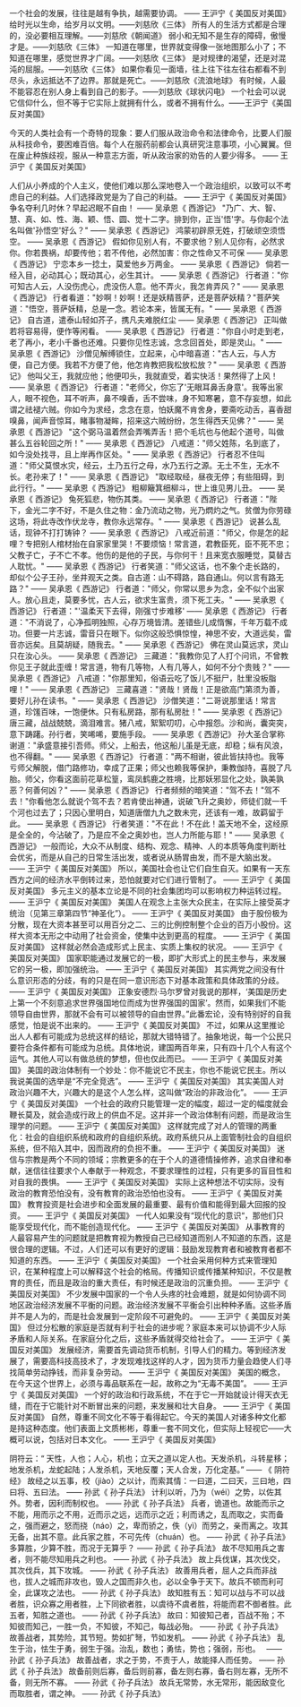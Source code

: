 
一个社会的发展，往往是越有争执，越需要协调。 —— 王沪宁《 美国反对美国》
给时光以生命，给岁月以文明。——刘慈欣《三体》
所有人的生活方式都是合理的，没必要相互理解。——刘慈欣《朝闻道》
弱小和无知不是生存的障碍，傲慢才是。——刘慈欣《三体》
一知道在哪里，世界就变得像一张地图那么小了；不知道在哪里，感觉世界才广阔。——刘慈欣《三体》
是对规律的渴望，还是对混沌的屈服。——刘慈欣《三体》
如果你看见一面墙，往上往下往左往右都看不到尽头，永远抵达不了边界。那就是死亡。——刘慈欣《流浪地球》
有时候，人最不能容忍在别人身上看到自己的影子。——刘慈欣《球状闪电》
一个社会可以说它信仰什么，但不等于它实际上就拥有什么，或者不拥有什么。——王沪宁《美国反对美国》

今天的人类社会有一个奇特的现象：要人们服从政治命令和法律命令，比要人们服从科技命令，要困难百倍。每个人在服药前都会认真研究注意事项，小心翼翼。但在废止种族歧视，服从一种意志方面，听从政治家的劝告的人要少得多。 —— 王沪宁《 美国反对美国》

人们从小养成的个人主义，使他们难以那么深地卷入一个政治组织，以致可以不考虑自己的利益。人们选择政党是为了自己的利益。 —— 王沪宁《 美国反对美国》
争名夺利几时休？早起迟眠不自由！ —— 吴承恩《 西游记》
"乃广、大、智、慧、真、如、性、海、颖、悟、圆、觉十二字。排到你，正当'悟'字。与你起个法名叫做'孙悟空'好么？" —— 吴承恩《 西游记》
鸿蒙初辟原无姓，打破顽空须悟空。 —— 吴承恩《 西游记》
假如你见别人有，不要求他？别人见你有，必然求你。你若畏祸，却要传他；若不传他，必然加害：你之性命又不可保 —— 吴承恩《 西游记》
宁恋本乡一捻土，莫爱他乡万两金。 —— 吴承恩《 西游记》
倘若一经入目，必动其心；既动其心，必生其计。 —— 吴承恩《 西游记》
行者道："你可知古人云，人没伤虎心，虎没伤人意。他不弄火，我怎肯弄风？" —— 吴承恩《 西游记》
行者看道："妙啊！妙啊！还是妖精菩萨，还是菩萨妖精？"菩萨笑道："悟空，菩萨妖精，总是一念。若论本来，皆属无有。" —— 吴承恩《 西游记》
自古道，遣泰山轻如芥子，携凡夫难脱红尘 —— 吴承恩《 西游记》
正叫做若将容易得，便作等闲看。 —— 吴承恩《 西游记》
行者道："你自小时走到老，老了再小，老小千番也还难。只要你见性志诚，念念回首处，即是灵山。" —— 吴承恩《 西游记》
沙僧见解缚锁住，立起来，心中暗喜道："古人云，与人方便，自己方便。我若不方便了他，他怎肯教把我松放松放？" —— 吴承恩《 西游记》
他叫父王，我就应他；他便叩头，我就直受，着实快活！果然得了上风！ —— 吴承恩《 西游记》
行者道："老师父，你忘了'无眼耳鼻舌身意'。我等出家人，眼不视色，耳不听声，鼻不嗅香，舌不尝味，身不知寒暑，意不存妄想，如此谓之祛褪六贼。你如今为求经，念念在意，怕妖魔不肯舍身，要斋吃动舌，喜香甜嗅鼻，闻声音惊耳，睹事物凝眸，招来这六贼纷纷，怎生得西天见佛？" —— 吴承恩《 西游记》
"这个弼马温着然会弄嘴弄舌！把个毛坑也与他起个道号，叫做甚么五谷轮回之所！" —— 吴承恩《 西游记》
八戒道："师父姓陈，名到底了，如今没处找寻，且上岸再作区处。" —— 吴承恩《 西游记》
行者忍不住叫道："师父莫恨水灾，经云，土乃五行之母，水乃五行之源。无土不生，无水不长。老孙来了！" —— 吴承恩《 西游记》
"取经取经，昼夜无停；有些阻碍，到此行行。" —— 吴承恩《 西游记》
粗柳簸箕细柳斗，世上谁见男儿丑。 —— 吴承恩《 西游记》
兔死狐悲，物伤其类。 —— 吴承恩《 西游记》
行者道："陛下，金光二字不好，不是久住之物：金乃流动之物，光乃熌灼之气。贫僧为你劳碌这场，将此寺改作伏龙寺，教你永远常存。" —— 吴承恩《 西游记》
说甚么乱话，现钟不打打铸钟？ —— 吴承恩《 西游记》
八戒近前道："师父，你是怎的起哩？专把别人棺材抬在自家家里哭！不要烦恼！常言道，君教臣死，臣不死不忠；父教子亡，子不亡不孝。他伤的是他的子民，与你何干！且来宽衣服睡觉，莫替古人耽忧。" —— 吴承恩《 西游记》
行者笑道："师父这话，也不象个走长路的，却似个公子王孙，坐井观天之类。自古道：山不碍路，路自通山。何以言有路无路？" —— 吴承恩《 西游记》
行者道："师父，你常以思乡为念，全不似个出家人。放心且走，莫要多忧，古人云，欲求生富贵，须下死工夫。" —— 吴承恩《 西游记》
行者道："'温柔天下去得，刚强寸步难移' —— 吴承恩《 西游记》
行者道："不消说了，心净孤明独照，心存万境皆清。差错些儿成惰懈，千年万载不成功。但要一片志诚，雷音只在眼下。似你这般恐惧惊惶，神思不安，大道远矣，雷音亦远矣。且莫胡疑，随我去。" —— 吴承恩《 西游记》
佛在灵山莫远求，灵山只在汝心头。 —— 吴承恩《 西游记》
三藏道："我教你见了人打个问讯，不曾教你见王子就此歪缠！常言道，物有几等物，人有几等人，如何不分个贵贱？" —— 吴承恩《 西游记》
八戒道："你那里知，俗语云吃了饭儿不挺尸，肚里没板脂哩！" —— 吴承恩《 西游记》
三藏喜道："贤哉！贤哉！正是欲高门第须为善，要好儿孙在读书。" —— 吴承恩《 西游记》
沙僧笑道："二哥说那里话！常言道，珍馐百味，一饱便休。只有私房路，那有私房肚！" —— 吴承恩《 西游记》
唐三藏，战战兢兢，滴泪难言。猪八戒，絮絮叨叨，心中报怨。沙和尚，囊突突，意下踌躇。孙行者，笑唏唏，要施手段。 —— 吴承恩《 西游记》
孙大圣合掌称谢道："承盛意接引吾师。师父，上船去，他这船儿虽是无底，却稳；纵有风浪，也不得翻。" —— 吴承恩《 西游记》
行者道："两不相谢，彼此皆扶持也。我等亏师父解脱，借门路修功，幸成了正果；师父也赖我等保护，秉教伽持，喜脱了凡胎。师父，你看这面前花草松篁，鸾凤鹤鹿之胜境，比那妖邪显化之处，孰美孰恶？何善何凶？" —— 吴承恩《 西游记》
行者频频的暗笑道："驾不去！"驾不去！"你看他怎么就说个驾不去？若肯使出神通，说破飞升之奥妙，师徒们就一千个河也过去了；只因心里明白，知道唐僧九九之数未完，还该有一难，故羁留于此。 —— 吴承恩《 西游记》
行者笑道："不在此！不在此！盖天地不全，这经原是全全的，今沾破了，乃是应不全之奥妙也，岂人力所能与耶！" —— 吴承恩《 西游记》
一般而论，大众不从制度、结构、观念、精神、人的本质等角度判断社会优劣，而是从自己的日常生活出发，或者说从肠胃由发，而不是大脑出发。 —— 王沪宁《 美国反对美国》
所以，美国社会也让它们自生自灭。如果有一天东西方之间的经济水平倒转过来，恐怕就要对它们进行管制了。 —— 王沪宁《 美国反对美国》
多元主义的基本立论是不同的社会集团均可以影响权力种运转过程。 —— 王沪宁《 美国反对美国》
美国人在观念上主张大众民主，在实际上接受英才统治（见第三章第四节“神圣化”）。 —— 王沪宁《 美国反对美国》
由于股份极为分散，现在大资本甚至可以用百分之二、三的比例控制整个企业的百万小股份。这样大资本无形之中动用了社会资金，使集中达到更高的程度。 —— 王沪宁《 美国反对美国》
这样就必然会造成形式上民主、实质上集权的状况。 —— 王沪宁《 美国反对美国》
国家职能通过发展它的一极，即扩大形式上的民主参与，来发展它的另一极，即加强统治。 —— 王沪宁《 美国反对美国》
其实两党之间没有什么意识形态的分歧，有的只是在同一意识形态下对基本政策和具体政策的分歧。 —— 王沪宁《 美国反对美国》
正象安德烈·马尔罗曾对我说的那样，‘美国是历史上第一个不刻意追求世界强国地位而成为世界强国的国家’。然而，如果我们不能领导自由世界，那就不会有可以被领导的自由世界。”此番宏论，没有特别好的自我感觉，怕是说不出来的。 —— 王沪宁《 美国反对美国》
不过，如果从这里推论出人人都有可能成为总统这样的结论，那就大错特错了。抽象地说，每一个公民只要符合条件都有可能成为总统。具体地说，建国两百年来，只有四十几个人有这个运气。其他人可以有做总统的梦想，但也仅此而已。 —— 王沪宁《 美国反对美国》
美国的政治体制有一个妙处：你不能说它不民主，你也不能说它民主。所以我说美国的选举是“不完全竞选”。 —— 王沪宁《 美国反对美国》
其实美国人对政治兴趣不大，兴趣大的是这个人怎么样，这叫做“政治的非政治化”。 —— 王沪宁《 美国反对美国》
一个社会的政府只能管理一定的幅度，超过一定的幅度就会鞭长莫及，就会造成行政上的供血不足。这并非一个政治体制有问题，而是政治生理学的问题。 —— 王沪宁《 美国反对美国》
这样就完成了对人的管理的两重化：社会的自组织系统和政府的自组织系统。政府系统只从上面管制社会的自组织系统，但不陷入其中，因而政府的负担不重。 —— 王沪宁《 美国反对美国》
迷信与宗教是两个不同的领域；宗教更多的在于个人的道德情操修养，追求自律和奉献，迷信往往要求个人奉献于一种观念，不要求理性的过程，只有更多的盲目性和对自我的畏惧。 —— 王沪宁《 美国反对美国》
实际上这种想法不切实际，没有政治的教育恐怕没有，没有教育的政治恐怕也没有。 —— 王沪宁《 美国反对美国》
教育投资是社会进步和全面发展的最重要、最有价值和能得到最大回报的投资。 —— 王沪宁《 美国反对美国》
一代人如果没有“现代化的意识“，那他们只能享受现代化，而不能创造现代化。 —— 王沪宁《 美国反对美国》
从事教育的人最容易产生的问题就是把教育视为教授自己已经知道而别人不知道的东西，这是很合理的逻辑。不过，人们还可以有更好的逻辑：鼓励发现教育者和被教育者都不知道的东西。 —— 王沪宁《 美国反对美国》
一个社会采用何种方式来管理知识，在某种程度上可以解释这个社会的格局。传播知识或传播某种知识，不仅是教育的责任，而且是政治的重大责任，有时候还是政治的沉重负担。 —— 王沪宁《 美国反对美国》
不少发展中国家的一个令人头疼的社会难题，就是如何协调不同地区政治经济发展不平衡的问题。政治经济发展不平衡会引出种种矛盾。这些矛盾并不是人为的，而是社会发展到一定阶段不可避免的。 —— 王沪宁《 美国反对美国》
但过分松散的家庭是否就有利于社会的进步呢？家庭本来可以协调不少人际矛盾和人际关系。在家庭分化之后，这些矛盾就得交给社会了。
 —— 王沪宁《 美国反对美国》
发展经济，需要首先调动货币机制，引导人们的精力。等到经济发展了，需要高科技高技术了，才发现难找这样的人才，因为货币力量会趋使人们寻找简单劳动挣钱，而非复杂劳动。 —— 王沪宁《 美国反对美国》
美国的概念，在今天这个世界上，必须与毒品联系在一起，故称之为“无毒不美国”。 —— 王沪宁《 美国反对美国》
一个好的政治和行政系统，不在于它一开始就设计得天衣无缝，而在于它能针对不断冒出来的问题，来发展和壮大自身。 —— 王沪宁《 美国反对美国》
自然，尊重不同文化不等于看得起它。今天的美国人对诸多种文化都是持这种态度。他们表面上文质彬彬，尊重一套不同文化，但实际上轻视它——大概可以说，包括对日本文化。 —— 王沪宁《 美国反对美国》

阴符云：“ 天性，人也；人心，机也；立天之道以定人也。天发杀机，斗转星移；地发杀机，龙蛇起陆；人发杀机，天地反覆；天人合发，万化定基。” —— 《 阴符经》
故经之以五事，校（jiào）之以计，而索其情：一曰道，二曰天，三曰地，四曰将、五曰法。 —— 孙武《 孙子兵法》
计利以听，乃为（wéi）之势，以佐其外。势者，因利而制权也。 —— 孙武《 孙子兵法》
兵者，诡道也。故能而示之不能，用而示之不用，近而示之远，远而示之近；利而诱之，乱而取之，实而备之，强而避之，怒而挠（náo）之，卑而骄之，佚（yì）而劳之，亲而离之。攻其无备，出其不意。此兵家之胜，不可先传（chuán）也。 —— 孙武《 孙子兵法》
多算胜，少算不胜，而况于无算乎？ —— 孙武《 孙子兵法》
故不尽知用兵之害者，则不能尽知用兵之利也。 —— 孙武《 孙子兵法》
故上兵伐谋，其次伐交，其次伐兵，其下攻城。 —— 孙武《 孙子兵法》
故善用兵者，屈人之兵而非战也，拔人之城而非攻也，毁人之国而非久也，必以全争于天下。故兵不顿而利可全，此谋攻之法也。 —— 孙武《 孙子兵法》
故知胜有五：知可以战与不可以战者胜，识众寡之用者胜，上下同欲者胜，以虞待不虞者胜，将能而君不御者胜。此五者，知胜之道也。 —— 孙武《 孙子兵法》
故曰：知彼知己者，百战不殆；不知彼而知己，一胜一负，不知彼，不知己，每战必殆。 —— 孙武《 孙子兵法》
故善战者，其势险，其节短。势如扩弩，节如发机。 —— 孙武《 孙子兵法》
乱生于治，怯生于勇，弱生于强。治乱，数也；勇怯，势也；强弱，形也。　 —— 孙武《 孙子兵法》
故善战者，求之于势，不责于人，故能择人而任势。 —— 孙武《 孙子兵法》
故备前则后寡，备后则前寡，备左则右寡，备右则左寡，无所不备，则无所不寡。 —— 孙武《 孙子兵法》
故兵无常势，水无常形，能因敌变化而取胜者，谓之神。 —— 孙武《 孙子兵法》